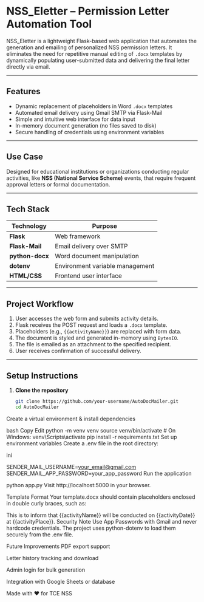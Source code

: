 # NSS_Eletter – Permission Letter Automation Tool

NSS_Eletter is a lightweight Flask-based web application that automates the generation and emailing of personalized NSS permission letters. It eliminates the need for repetitive manual editing of `.docx` templates by dynamically populating user-submitted data and delivering the final letter directly via email.

---
##  Features

-  Dynamic replacement of placeholders in Word `.docx` templates
-  Automated email delivery using Gmail SMTP via Flask-Mail
-  Simple and intuitive web interface for data input
-  In-memory document generation (no files saved to disk)
-  Secure handling of credentials using environment variables

---

## Use Case

Designed for educational institutions or organizations conducting regular activities, like **NSS (National Service Scheme)** events, that require frequent approval letters or formal documentation.

---

## Tech Stack

| Technology     | Purpose                            |
|----------------|------------------------------------|
| **Flask**      | Web framework                      |
| **Flask-Mail** | Email delivery over SMTP           |
| **python-docx**| Word document manipulation         |
| **dotenv**     | Environment variable management    |
| **HTML/CSS**   | Frontend user interface            |

---

##  Project Workflow

1. User accesses the web form and submits activity details.
2. Flask receives the POST request and loads a `.docx` template.
3. Placeholders (e.g., `{{activityName}}`) are replaced with form data.
4. The document is styled and generated in-memory using `BytesIO`.
5. The file is emailed as an attachment to the specified recipient.
6. User receives confirmation of successful delivery.

---


##  Setup Instructions

1. **Clone the repository**
   ```bash
   git clone https://github.com/your-username/AutoDocMailer.git
   cd AutoDocMailer
Create a virtual environment & install dependencies

bash
Copy
Edit
python -m venv venv
source venv/bin/activate  # On Windows: venv\Scripts\activate
pip install -r requirements.txt
Set up environment variables
Create a .env file in the root directory:

ini

SENDER_MAIL_USERNAME=your_email@gmail.com
SENDER_MAIL_APP_PASSWORD=your_app_password
Run the application


python app.py
Visit http://localhost:5000 in your browser.

 Template Format
Your template.docx should contain placeholders enclosed in double curly braces, such as:


This is to inform that {{activityName}} will be conducted on {{activityDate}} at {{activityPlace}}.
 Security Note
Use App Passwords with Gmail and never hardcode credentials. The project uses python-dotenv to load them securely from the .env file.

Future Improvements
PDF export support

Letter history tracking and download

Admin login for bulk generation

Integration with Google Sheets or database


Made with ❤️ for TCE NSS 
